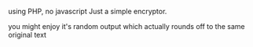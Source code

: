 using PHP, no javascript
Just a simple encryptor.

you might enjoy it's random output which actually rounds off to the same original text
